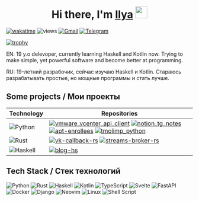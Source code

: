 <h1 align="center">Hi there, I'm <a href="https://telegram.me/mrtstg" target="_blank">Ilya</a> 
<img src="https://github.com/blackcater/blackcater/raw/main/images/Hi.gif" height="32"/></h1>

[![wakatime](https://wakatime.com/badge/user/6afec9f8-74f5-4a79-a1c3-91f4e5bb13a8.svg)](https://wakatime.com/@6afec9f8-74f5-4a79-a1c3-91f4e5bb13a8)
![views](https://komarev.com/ghpvc/?username=mrtstg)
[![Gmail](https://img.shields.io/badge/-mrtstgdev@gmail.com-c14438?style=social&logo=Gmail&logoColor=red&link=mailto:mrtstgdev@gmail.com)](mailto:mrtstgdev@gmail.com)
[![Telegram](https://img.shields.io/badge/-Telegram-c14438?style=social&logo=Telegram&logoColor=red&link=https://t.me/mrtstg)](https://t.me/mrtstg)

[![trophy](https://github-profile-trophy.vercel.app/?username=mrtstg&rank=-C,-B&theme=gruvbox&no-bg=true)](https://github.com/ryo-ma/github-profile-trophy)

EN: 19 y.o delevoper, currently learning Haskell and Kotlin now. Trying to make simple, yet powerful software and become better at programming.

RU: 19-летний разрабочик, сейчас изучаю Haskell и Kotlin. Стараюсь разрабатывать простые, но мощные программы и стать лучше.

## Some projects / Мои проекты

| **Technology** | **Repositories** |
|------------|-------------|
| ![Python](https://img.shields.io/badge/Python-3776AB?style=for-the-badge&logo=python&logoColor=white) | [![vmware_vcenter_api_client](https://img.shields.io/badge/vmware__vcenter__api__client-black?logo=github)](https://github.com/mrtstg/vmware_vcenter_api_client) [![notion_tg_notes](https://img.shields.io/badge/notion__notes__tg-black?logo=github)](https://github.com/mrtstg/notion_tg_notes) [![apt-enrollees](https://img.shields.io/badge/apt__enrollees-black?logo=github)](https://github.com/mrtstg/apt-enrollees) [![tmolimp_python](https://img.shields.io/badge/tbolimp__python-black?logo=github)](https://github.com/mrtstg/tbolimp_python) |
| ![Rust](https://img.shields.io/badge/Rust-000000?style=for-the-badge&logo=rust&logoColor=white) | [![vk-callback-rs](https://img.shields.io/badge/vk--callback--rs-black?logo=github)](https://github.com/mrtstg/vk-callback-rs) [![streams-broker-rs](https://img.shields.io/badge/streams--broker--rs-black?logo=github)](https://github.com/mrtstg/streams-broker-rs) |
| ![Haskell](https://img.shields.io/badge/Haskell-5e5086?style=for-the-badge&logo=haskell&logoColor=white) | [![blog-hs](https://img.shields.io/badge/blog--hs-black?logo=github)](https://github.com/mrtstg/blog-hs) |

## Tech Stack / Стек технологий

![Python](https://img.shields.io/badge/python-3670A0?style=for-the-badge&logo=python&logoColor=ffdd54) ![Rust](https://img.shields.io/badge/rust-%23000000.svg?style=for-the-badge&logo=rust&logoColor=white) ![Haskell](https://img.shields.io/badge/Haskell-5e5086?style=for-the-badge&logo=haskell&logoColor=white) ![Kotlin](https://img.shields.io/badge/kotlin-%237F52FF.svg?style=for-the-badge&logo=kotlin&logoColor=white) ![TypeScript](https://img.shields.io/badge/typescript-%23007ACC.svg?style=for-the-badge&logo=typescript&logoColor=white) ![Svelte](https://img.shields.io/badge/svelte-%23f1413d.svg?style=for-the-badge&logo=svelte&logoColor=white) ![FastAPI](https://img.shields.io/badge/FastAPI-005571?style=for-the-badge&logo=fastapi) ![Docker](https://img.shields.io/badge/docker-%230db7ed.svg?style=for-the-badge&logo=docker&logoColor=white) ![Django](https://img.shields.io/badge/django-%23092E20.svg?style=for-the-badge&logo=django&logoColor=white) ![Neovim](https://img.shields.io/badge/NeoVim-%2357A143.svg?&style=for-the-badge&logo=neovim&logoColor=white) ![Linux](https://img.shields.io/badge/Linux-FCC624?style=for-the-badge&logo=linux&logoColor=black) ![Shell Script](https://img.shields.io/badge/shell_script-%23121011.svg?style=for-the-badge&logo=gnu-bash&logoColor=white)
